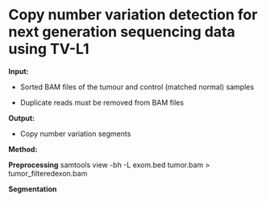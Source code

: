 # **Copy number variation detection for next generation sequencing data using TV-L1**

**Input:**

- Sorted BAM files of the tumour and control (matched normal) samples

- Duplicate reads must be removed from BAM files

**Output:**

- Copy number variation segments


**Method:**

**Preprocessing**
samtools view -bh -L exom.bed tumor.bam > tumor_filteredexon.bam

**Segmentation**
